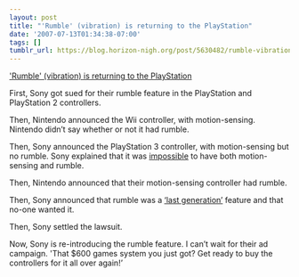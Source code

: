 ```yaml
---
layout: post
title: "'Rumble' (vibration) is returning to the PlayStation"
date: '2007-07-13T01:34:38-07:00'
tags: []
tumblr_url: https://blog.horizon-nigh.org/post/5630482/rumble-vibration-is-returning-to-the
---
```

['Rumble' (vibration) is returning to the PlayStation](http://www.evilavatar.com/forums/showthread.php?t=32813&)  

First, Sony got sued for their rumble feature in the PlayStation and PlayStation 2 controllers.

Then, Nintendo announced the Wii controller, with motion-sensing. Nintendo didn’t say whether or not it had rumble.

Then, Sony announced the PlayStation 3 controller, with motion-sensing but no rumble. Sony explained that it was [impossible](http://biz.gamedaily.com/industry/feature/?id=12717) to have both motion-sensing and rumble.

Then, Nintendo announced that their motion-sensing controller had rumble.

Then, Sony announced that rumble was a [‘last generation’](http://biz.gamedaily.com/industry/feature/?id=15342) feature and that no-one wanted it.

Then, Sony settled the lawsuit.

Now, Sony is re-introducing the rumble feature. I can’t wait for their ad campaign. 'That $600 games system you just got? Get ready to buy the controllers for it all over again!’

